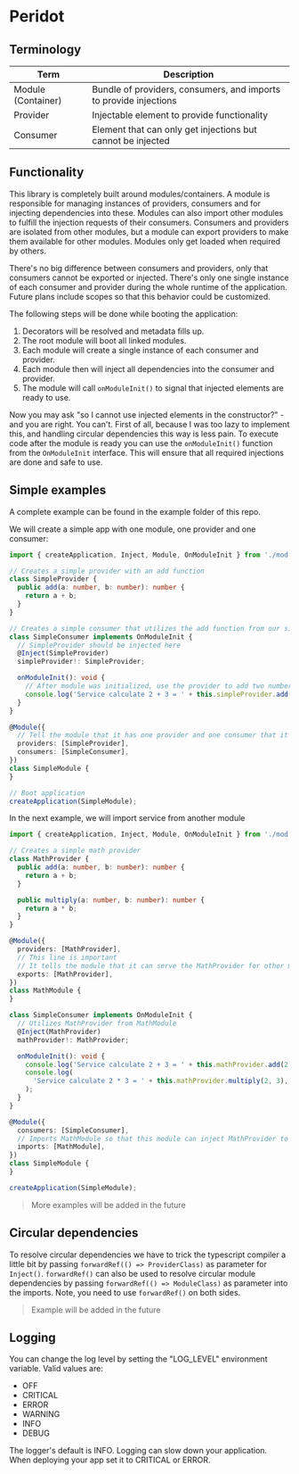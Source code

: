 # Peridot

## Terminology

| Term               | Description                                                       |
| ------------------ | ----------------------------------------------------------------- |
| Module (Container) | Bundle of providers, consumers, and imports to provide injections |
| Provider           | Injectable element to provide functionality                       |
| Consumer           | Element that can only get injections but cannot be injected       |

## Functionality

This library is completely built around modules/containers. A module is
responsible for managing instances of providers, consumers and for injecting
dependencies into these. Modules can also import other modules to fulfill the
injection requests of their consumers. Consumers and providers are isolated from
other modules, but a module can export providers to make them available for
other modules. Modules only get loaded when required by others.

There's no big difference between consumers and providers, only that consumers
cannot be exported or injected. There's only one single instance of each
consumer and provider during the whole runtime of the application. Future plans
include scopes so that this behavior could be customized.

The following steps will be done while booting the application:

1. Decorators will be resolved and metadata fills up.
2. The root module will boot all linked modules.
3. Each module will create a single instance of each consumer and provider.
4. Each module then will inject all dependencies into the consumer and provider.
5. The module will call `onModuleInit()` to signal that injected elements are
   ready to use.

Now you may ask "so I cannot use injected elements in the constructor?" - and
you are right. You can't. First of all, because I was too lazy to implement
this, and handling circular dependencies this way is less pain. To execute code
after the module is ready you can use the `onModuleInit()` function from the
`OnModuleInit` interface. This will ensure that all required injections are done
and safe to use.

## Simple examples

A complete example can be found in the example folder of this repo.

We will create a simple app with one module, one provider and one consumer:

```ts
import { createApplication, Inject, Module, OnModuleInit } from './mod.ts';

// Creates a simple provider with an add function
class SimpleProvider {
  public add(a: number, b: number): number {
    return a + b;
  }
}

// Creates a simple consumer that utilizes the add function from our simple provider
class SimpleConsumer implements OnModuleInit {
  // SimpleProvider should be injected here
  @Inject(SimpleProvider)
  simpleProvider!: SimpleProvider;

  onModuleInit(): void {
    // After module was initialized, use the provider to add two numbers
    console.log('Service calculate 2 + 3 = ' + this.simpleProvider.add(2, 3));
  }
}

@Module({
  // Tell the module that it has one provider and one consumer that it should satisfy
  providers: [SimpleProvider],
  consumers: [SimpleConsumer],
})
class SimpleModule {
}

// Boot application
createApplication(SimpleModule);
```

In the next example, we will import service from another module

```ts
import { createApplication, Inject, Module, OnModuleInit } from './mod.ts';

// Creates a simple math provider
class MathProvider {
  public add(a: number, b: number): number {
    return a + b;
  }

  public multiply(a: number, b: number): number {
    return a * b;
  }
}

@Module({
  providers: [MathProvider],
  // This line is important
  // It tells the module that it can serve the MathProvider for other modules to use
  exports: [MathProvider],
})
class MathModule {
}

class SimpleConsumer implements OnModuleInit {
  // Utilizes MathProvider from MathModule
  @Inject(MathProvider)
  mathProvider!: MathProvider;

  onModuleInit(): void {
    console.log('Service calculate 2 + 3 = ' + this.mathProvider.add(2, 3));
    console.log(
      'Service calculate 2 * 3 = ' + this.mathProvider.multiply(2, 3),
    );
  }
}

@Module({
  consumers: [SimpleConsumer],
  // Imports MathModule so that this module can inject MathProvider to its consumers
  imports: [MathModule],
})
class SimpleModule {
}

createApplication(SimpleModule);
```

> More examples will be added in the future

## Circular dependencies

To resolve circular dependencies we have to trick the typescript compiler a
little bit by passing `forwardRef(() => ProviderClass)` as parameter for
`Inject()`. `forwardRef()` can also be used to resolve circular module
dependencies by passing `forwardRef(() => ModuleClass)` as parameter into the
imports. Note, you need to use `forwardRef()` on both sides.

> Example will be added in the future

## Logging

You can change the log level by setting the "LOG_LEVEL" environment variable.
Valid values are:

- OFF
- CRITICAL
- ERROR
- WARNING
- INFO
- DEBUG

The logger's default is INFO. Logging can slow down your application. When
deploying your app set it to CRITICAL or ERROR.

<!--

## Scope proposal

Each consumer/provider should be able to define their scope. Scopes can be:

- GLOBAL: there is only one instance of this provider/consumer the whole
  runtime.
- CONTEXT: there will be a single instance of a provider/consumer per context. A
  "context" could be a simple string like a request id. Problems:
  - What if you use a context scoped type in an global type, should this be
    disallowed?
  - Add an "resolver" for context scoped modules when used in global modules?
    Like
    `@Inject(ContextScopedType) contextScopedType: Resolver<ContextScopedType>`
    with usage like `contextScopedType.resolve()` or `contextScopedType()`
    (resolver function)?
  - Context scoped modules would be very limited, hooks would not work as there
    is no "context" around hooks, so there would be no instance
  - bubble up? If some type depends on an context scoped type should it automatically get a context scoped type to?

-->
